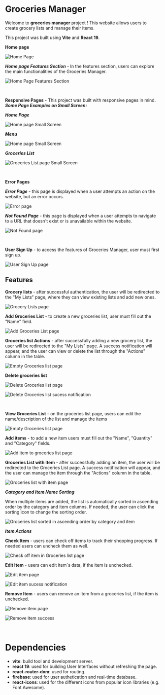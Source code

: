 # Groceries Manager

Welcome to **groceries manager** project ! This website allows users to create grocery lists and manage their items.

This project was built using **Vite** and **React 19**.

**Home page**

![Home Page](src/assets/images/readme/home/home.png)

**_Home page Features Section_** - In the features section, users can explore the main functionalities of the Groceries Manager.

![Home Page Features Section](src/assets/images/readme/home/home_features_section.png)

<br>

**Responsive Pages** - This project was built with responsive pages in mind. **_Some Page Examples on Small Screen:_**

**_Home Page_**

![Home page Small Screen](src/assets/images/readme/small_screen/home.png)

**_Menu_**

![Home page Small Screen](src/assets/images/readme/small_screen/menu.png)

**_Groceries List_**

![Groceries List page Small Screen](src/assets/images/readme/small_screen/groceriesList.png)

<br>

**Error Pages**

**_Error Page_** - this page is displayed when a user attempts an action on the website, but an error occurs.

![Error page](src/assets/images/readme/error/page_error.png)

**_Not Found Page_** - this page is displayed when a user attempts to navigate to a URL that doesn't exist or is unavailable within the website.

![Not Found page](src/assets/images/readme/error/page_not_found.png)

<br>

**User Sign Up** - to access the features of Groceries Manager, user must first sign up.

![User Sign Up page](src/assets/images/readme/authentication/user_sign_up.png)

## Features

**Grocery lists** - after successful authentication, the user will be redirected to the "My Lists" page, where they can view existing lists and add new ones.

![Grocery Lists page](src/assets/images/readme/list/groceryLists_empty.png)

**Add Groceries List** - to create a new groceries list, user must fill out the "Name" field.

![Add Groceries List page](src/assets/images/readme/list/groceryLists_add_list.png)

**Groceries list Actions** - after successfully adding a new grocery list, the user will be redirected to the "My Lists" page. A success notification will appear, and the user can view or delete the list through the "Actions" column in the table.

![Empty Groceries list page](src/assets/images/readme/list/groceryLists_created.png)

**Delete groceries list**

![Delete Groceries list page](src/assets/images/readme/list/groceryLists_delete_list.png)

![Delete Groceries list sucess notification](src/assets/images/readme/list/groceryLists_delete_list_sucess.png)

<br>

**View Groceries List** - on the groceries list page, users can edit the name/description of the list and manage the items

![Empty Groceries list page](src/assets/images/readme/groceries/groceriesLists_empty.png)

**Add items** - to add a new item users must fill out the "Name", "Quantity" and "Category" fields.

![Add item to groceries list page](src/assets/images/readme/item/add_item.png)

**Groceries List with Item** - after successfully adding an item, the user will be redirected to the Groceries List page. A success notification will appear, and the user can manage the item through the "Actions" column in the table.

![Groceries list with item page](src/assets/images/readme/groceries/groceriesList.png)

**_Category and Item Name Sorting_**

When multiple items are added, the list is automatically sorted in ascending order by the category and item columns. If needed, the user can click the sorting icon to change the sorting order.

![Groceries list sorted in ascending order by category and item](src/assets/images/readme/groceries/groceriesList_sort_cateogry_name_asc.png)

**_Item Actions_**

**Check Item** - users can check off items to track their shopping progress. If needed users can uncheck them as well.

![Check off item in Groceries list page](src/assets/images/readme/groceries/groceriesList_check_item.png)

**Edit Item** - users can edit item´s data, if the item is unchecked.

![Edit item page](src/assets/images/readme/item/edit_item.png)

![Edit item sucess notification](src/assets/images/readme/item/edit_item_sucess.png)

**Remove Item** - users can remove an item from a groceries list, if the item is unchecked.

![Remove item page](src/assets/images/readme/item/remove_item.png)

![Remove item success](src/assets/images/readme/item/remove_item_success.png)

<br>

# Dependencies

- **vite**: build tool and development server.
- **react 19**: used for building User Interfaces without refreshing the page.
- **react-router-dom**: used for routing.
- **firebase**: used for user authetication and real-time database.
- **react-icons**: used for the different icons from popular icon libraries (e.g. Font Awesome).
